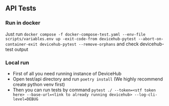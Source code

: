 ## API Tests

### Run in docker
Just run
`docker compose -f docker-compose-test.yaml --env-file scripts/variables.env up -exit-code-from devicehub-pytest --abort-on-container-exit devicehub-pytest --remove-orphans` and check devicehub-test output

### Local run
- First of all you need running instance of DeviceHub
- Open test/api directory and run `poetry install` (We highly recommend create python venv first)
- Then you can run tests by command `pytest ./ --token=<stf token here> --base-url=<link to already running devicehub> --log-cli-level=DEBUG`
